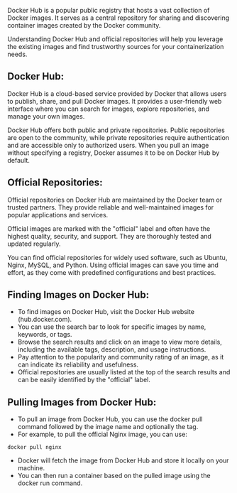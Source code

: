 [//]: # (Docker Hub and Official Repositories)

Docker Hub is a popular public registry that hosts a vast collection of Docker images. It serves as a central repository for sharing and discovering container images created by the Docker community. 

Understanding Docker Hub and official repositories will help you leverage the existing images and find trustworthy sources for your containerization needs. 


## Docker Hub:
Docker Hub is a cloud-based service provided by Docker that allows users to publish, share, and pull Docker images. It provides a user-friendly web interface where you can search for images, explore repositories, and manage your own images.

Docker Hub offers both public and private repositories. Public repositories are open to the community, while private repositories require authentication and are accessible only to authorized users.
When you pull an image without specifying a registry, Docker assumes it to be on Docker Hub by default.


## Official Repositories:
Official repositories on Docker Hub are maintained by the Docker team or trusted partners. They provide reliable and well-maintained images for popular applications and services.

Official images are marked with the "official" label and often have the highest quality, security, and support. They are thoroughly tested and updated regularly.

You can find official repositories for widely used software, such as Ubuntu, Nginx, MySQL, and Python.
Using official images can save you time and effort, as they come with predefined configurations and best practices.


## Finding Images on Docker Hub:
- To find images on Docker Hub, visit the Docker Hub website (hub.docker.com).
- You can use the search bar to look for specific images by name, keywords, or tags.
- Browse the search results and click on an image to view more details, including the available tags, description, and usage instructions.
- Pay attention to the popularity and community rating of an image, as it can indicate its reliability and usefulness.
- Official repositories are usually listed at the top of the search results and can be easily identified by the "official" label.


## Pulling Images from Docker Hub:
- To pull an image from Docker Hub, you can use the docker pull command followed by the image name and optionally the tag.
- For example, to pull the official Nginx image, you can use:
```
docker pull nginx
```
- Docker will fetch the image from Docker Hub and store it locally on your machine.
- You can then run a container based on the pulled image using the docker run command.